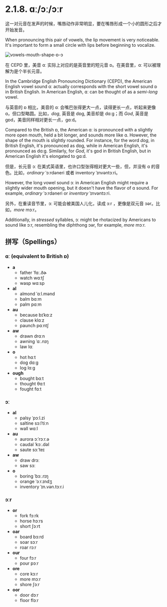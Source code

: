 # 2.1.8. <span class="pho">ɑː/ɔː/ɔːr</span>

这一对元音在发声的时候，嘴唇动作非常明显，要在嘴唇形成一个小的圆形之后才开始发音。

When pronouncing this pair of vowels, the lip movement is very noticeable. It's important to form a small circle with lips before beginning to vocalize.

![vowels-mouth-shape-ɒ-ɔ](/images/vowels-mouth-shape-ɒ-ɔ.svg)

在 CEPD 里，美音 <span class="pho">ɑː</span> 实际上对应的是英音里的短元音 <span class="pho">ɒ</span>。在美音里，<span class="pho">ɑː</span> 可以被理解为是个半长元音。

In the Cambridge English Pronouncing Dictionary (CEPD), the American English vowel sound <span class="pho">ɑː</span> actually corresponds with the short vowel sound <span class="pho">ɒ</span> in British English. In American English, <span class="pho">ɑː</span> can be thought of as a *semi-long* vowel.

与英音的 <span class="pho">ɒ</span> 相比，美音的 <span class="pho">ɑː</span> 会嘴巴张得更大一点，读得更长一点，听起来更像 <span class="pho">ɑ</span>，但口型略圆。比如，*dog*, 英音是 <span class="pho alt">dɒg</span><span class="speak-word-inline" data-audio-uk-male="/audios/us/dog-uk-male.mp3" data-audio-uk-female="/audios/us/dog-uk-female.mp3"></span>, 美音却是 <span class="pho alt">dɑːg</span><span class="speak-word-inline" data-audio-us-male="/audios/us/dog-us-male.mp3" data-audio-us-female="/audios/us/dog-us-female.mp3"></span>；而 *God*, 英音是 <span class="pho alt">gɒd</span><span class="speak-word-inline" data-audio-uk-male="/audios/us/god-uk-male.mp3" data-audio-uk-female="/audios/us/god-uk-female.mp3"></span>，美音同样相对更长一点，<span class="pho alt">gɑːd</span><span class="speak-word-inline" data-audio-us-male="/audios/us/god-us-male.mp3" data-audio-us-female="/audios/us/god-us-female.mp3"></span>。

Compared to the British <span class="pho">ɒ</span>, the American <span class="pho">ɑː</span> is pronounced with a slightly more open mouth, held a bit longer, and sounds more like <span class="pho">ɑ</span>. However, the shape of the mouth is slightly rounded. For instance, for the word *dog*, in British English, it's pronounced as <span class="pho alt">dɒg</span><span class="speak-word-inline" data-audio-uk-male="/audios/us/dog-uk-male.mp3" data-audio-uk-female="/audios/us/dog-uk-female.mp3"></span>, while in American English, it's pronounced as <span class="pho alt">dɑːg</span><span class="speak-word-inline" data-audio-us-male="/audios/us/dog-us-male.mp3" data-audio-us-female="/audios/us/dog-us-female.mp3"></span>. Similarly, for *God*, it's <span class="pho alt">gɒd</span><span class="speak-word-inline" data-audio-uk-male="/audios/us/god-uk-male.mp3" data-audio-uk-female="/audios/us/god-uk-female.mp3"></span> in British English, but in American English it's elongated to <span class="pho alt">gɑːd</span><span class="speak-word-inline" data-audio-us-male="/audios/us/god-us-male.mp3" data-audio-us-female="/audios/us/god-us-female.mp3"></span>.

但是，长元音 <span class="pho">ɔː</span> 在美式英语里，也许口型张得相对更大一些，但，并没有 <span class="pho">ɑ</span> 的音色。比如，*ordinary* <span class="pho alt">ˈɔːrdəneri</span><span class="speak-word-inline" data-audio-us-male="/audios/us/ordinary-us-male.mp3" data-audio-us-female="/audios/us/ordinary-us-female.mp3"></span> 或者 inventory <span class="pho alt">ˈɪnvəntɔːri</span><span class="speak-word-inline" data-audio-us-male="/audios/us/inventory-us-male.mp3" data-audio-us-female="/audios/us/inventory-us-female.mp3"></span>。

However, the long vowel sound <span class="pho">ɔː</span> in American English might require a slightly wider mouth opening, but it doesn't have the flavor of <span class="pho">ɑ</span> sound. For example, *ordinary* <span class="pho alt">ˈɔːrdəneri</span><span class="speak-word-inline" data-audio-us-male="/audios/us/ordinary-us-male.mp3" data-audio-us-female="/audios/us/ordinary-us-female.mp3"></span> or *inventory* <span class="pho alt">ˈɪnvəntɔːri</span><span class="speak-word-inline" data-audio-us-male="/audios/us/inventory-us-male.mp3" data-audio-us-female="/audios/us/inventory-us-female.mp3"></span>.

另外，在重读音节里，<span class="pho">ɔː</span> 可能会被美国人儿化，读成 <span class="pho">ɔːr</span> ，更像是双元音 <span class="pho">ɔər</span>。比如，*more* <span class="pho alt">mɔːr</span><span class="speak-word-inline" data-audio-us-male="/audios/us/more-us-male.mp3" data-audio-us-female="/audios/us/more-us-female.mp3"></span>。

Additionally, in *stressed* syllables, <span class="pho">ɔː</span> might be rhotacized by Americans to sound like <span class="pho">ɔːr</span>, resembling the diphthong <span class="pho">ɔər</span>, for example, *more* <span class="pho alt">mɔːr</span><span class="speak-word-inline" data-audio-us-male="/audios/us/more-us-male.mp3" data-audio-us-female="/audios/us/more-us-female.mp3"></span>.

## 拼写（Spellings）

### <span class="pho">ɑː</span> (equivalent to British <span class="pho">ɒ</span>)

* **a**
  * father <span class="pho alt">ˈfɑː.ðɚ</span> <span class="speak-word-inline" data-audio-us-male="/audios/us/father-us-male.mp3" data-audio-us-female="/audios/us/father-us-female.mp3"></span>
  * watch <span class="pho alt">wɑːtʃ</span> <span class="speak-word-inline" data-audio-us-male="/audios/us/watch-us-male.mp3" data-audio-us-female="/audios/us/watch-us-female.mp3"></span>
  * wasp <span class="pho alt">wɑːsp</span> <span class="speak-word-inline" data-audio-us-male="/audios/us/wasp-us-male.mp3" data-audio-us-female="/audios/us/wasp-us-female.mp3"></span>
* **al**
  * almond <span class="pho alt">ˈɑːl.mənd</span> <span class="speak-word-inline" data-audio-us-male="/audios/us/almond-us-male.mp3" data-audio-us-female="/audios/us/almond-us-female.mp3"></span>
  * balm <span class="pho alt">bɑːm</span> <span class="speak-word-inline" data-audio-us-male="/audios/us/balm-us-male.mp3" data-audio-us-female="/audios/us/balm-us-female.mp3"></span>
  * palm <span class="pho alt">pɑːm</span> <span class="speak-word-inline" data-audio-us-male="/audios/us/palm-us-male.mp3" data-audio-us-female="/audios/us/palm-us-female.mp3"></span>
* **au**
  * because <span class="pho alt">bɪˈkɑːz</span> <span class="speak-word-inline" data-audio-us-male="/audios/us/because-us-male.mp3" data-audio-us-female="/audios/us/because-us-female.mp3"></span>
  * clause <span class="pho alt">klɑːz</span> <span class="speak-word-inline" data-audio-us-male="/audios/us/clause-us-male.mp3" data-audio-us-female="/audios/us/clause-us-female.mp3"></span>
  * paunch <span class="pho alt">pɑːntʃ</span> <span class="speak-word-inline" data-audio-us-male="/audios/us/paunch-us-male.mp3" data-audio-us-female="/audios/us/paunch-us-female.mp3"></span>
* **aw**
  * drawn <span class="pho alt">drɑːn</span> <span class="speak-word-inline" data-audio-us-male="/audios/us/drawn-us-male.mp3" data-audio-us-female="/audios/us/drawn-us-female.mp3"></span>
  * awning <span class="pho alt">ˈɑː.nɪŋ</span> <span class="speak-word-inline" data-audio-us-male="/audios/us/awning-us-male.mp3" data-audio-us-female="/audios/us/awning-us-female.mp3"></span>
  * law <span class="pho alt">lɑː</span> <span class="speak-word-inline" data-audio-us-male="/audios/us/law-us-male.mp3" data-audio-us-female="/audios/us/law-us-female.mp3"></span>
* **o**
  * hot <span class="pho alt">hɑːt</span> <span class="speak-word-inline" data-audio-us-male="/audios/us/hot-us-male.mp3" data-audio-us-female="/audios/us/hot-us-female.mp3"></span>
  * dog <span class="pho alt">dɑːɡ</span> <span class="speak-word-inline" data-audio-us-male="/audios/us/dog-us-male.mp3" data-audio-us-female="/audios/us/dog-us-female.mp3"></span>
  * log <span class="pho alt">lɑːɡ</span> <span class="speak-word-inline" data-audio-us-male="/audios/us/log-us-male.mp3" data-audio-us-female="/audios/us/log-us-female.mp3"></span>
* **ough**
  * bought <span class="pho alt">bɑːt</span> <span class="speak-word-inline" data-audio-us-male="/audios/us/bought-us-male.mp3" data-audio-us-female="/audios/us/bought-us-female.mp3"></span>
  * thought <span class="pho alt">θɑːt</span> <span class="speak-word-inline" data-audio-us-male="/audios/us/thought-us-male.mp3" data-audio-us-female="/audios/us/thought-us-female.mp3"></span>
  * fought <span class="pho alt">fɑːt</span> <span class="speak-word-inline" data-audio-us-male="/audios/us/fought-us-male.mp3" data-audio-us-female="/audios/us/fought-us-female.mp3"></span>


### <span class="pho">ɔː</span>

* **al**
  * palsy <span class="pho alt">ˈpɔːl.zi</span> <span class="speak-word-inline" data-audio-us-male="/audios/us/palsy-us-male.mp3" data-audio-us-female="/audios/us/palsy-us-female.mp3"></span>
  * saltine <span class="pho alt">sɔːlˈtiːn</span> <span class="speak-word-inline" data-audio-us-male="/audios/us/saltine-us-male.mp3" data-audio-us-female="/audios/us/saltine-us-female.mp3"></span>
  * wall <span class="pho alt">wɑːl</span> <span class="speak-word-inline" data-audio-us-male="/audios/us/wall-us-male.mp3" data-audio-us-female="/audios/us/wall-us-female.mp3"></span>
* **au**
  * aurora <span class="pho alt">ɔːˈrɔːr.ə</span> <span class="speak-word-inline" data-audio-us-male="/audios/us/aurora-us-male.mp3" data-audio-us-female="/audios/us/aurora-us-female.mp3"></span>
  * caudal <span class="pho alt">ˈkɔː.dəl</span> <span class="speak-word-inline" data-audio-us-male="/audios/us/caudal-us-male.mp3" data-audio-us-female="/audios/us/caudal-us-female.mp3"></span>
  * saute <span class="pho alt">sɔːˈteɪ</span> <span class="speak-word-inline" data-audio-us-male="/audios/us/saute-us-male.mp3" data-audio-us-female="/audios/us/saute-us-female.mp3"></span>
* **aw**
  * draw <span class="pho alt">drɔː</span> <span class="speak-word-inline" data-audio-us-male="/audios/us/draw-us-male.mp3" data-audio-us-female="/audios/us/draw-us-female.mp3"></span>
  * saw <span class="pho alt">sɔː</span> <span class="speak-word-inline" data-audio-us-male="/audios/us/saw-us-male.mp3" data-audio-us-female="/audios/us/saw-us-female.mp3"></span>
* **o**
  * boring <span class="pho alt">ˈbɔː.rɪŋ</span> <span class="speak-word-inline" data-audio-us-male="/audios/us/boring-us-male.mp3" data-audio-us-female="/audios/us/boring-us-female.mp3"></span>
  * orange <span class="pho alt">ˈɔːr.ɪndʒ</span> <span class="speak-word-inline" data-audio-us-male="/audios/us/orange-us-male.mp3" data-audio-us-female="/audios/us/orange-us-female.mp3"></span>
  * inventory <span class="pho alt">ˈɪn.vən.tɔːr.i</span> <span class="speak-word-inline" data-audio-us-male="/audios/us/inventory-us-male.mp3" data-audio-us-female="/audios/us/inventory-us-female.mp3"></span>

### <span class="pho">ɔːr</span>

* **or**
  * fork <span class="pho alt">fɔːrk</span> <span class="speak-word-inline" data-audio-us-male="/audios/us/fork-us-male.mp3" data-audio-us-female="/audios/us/fork-us-female.mp3"></span>
  * horse <span class="pho alt">hɔːrs</span> <span class="speak-word-inline" data-audio-us-male="/audios/us/horse-us-male.mp3" data-audio-us-female="/audios/us/horse-us-female.mp3"></span>
  * short <span class="pho alt">ʃɔːrt</span> <span class="speak-word-inline" data-audio-us-male="/audios/us/short-us-male.mp3" data-audio-us-female="/audios/us/short-us-female.mp3"></span>
* **oar**
  * board <span class="pho alt">bɔːrd</span> <span class="speak-word-inline" data-audio-us-male="/audios/us/board-us-male.mp3" data-audio-us-female="/audios/us/board-us-female.mp3"></span>
  * soar <span class="pho alt">sɔːr</span> <span class="speak-word-inline" data-audio-us-male="/audios/us/soar-us-male.mp3" data-audio-us-female="/audios/us/soar-us-female.mp3"></span>
  * roar <span class="pho alt">rɔːr</span> <span class="speak-word-inline" data-audio-us-male="/audios/us/roar-us-male.mp3" data-audio-us-female="/audios/us/roar-us-female.mp3"></span>
* **our**
  * four <span class="pho alt">fɔːr</span> <span class="speak-word-inline" data-audio-us-male="/audios/us/four-us-male.mp3" data-audio-us-female="/audios/us/four-us-female.mp3"></span>
  * pour <span class="pho alt">pɔːr</span> <span class="speak-word-inline" data-audio-us-male="/audios/us/pour-us-male.mp3" data-audio-us-female="/audios/us/pour-us-female.mp3"></span>
* **ore**
  * core <span class="pho alt">kɔːr</span> <span class="speak-word-inline" data-audio-us-male="/audios/us/core-us-male.mp3" data-audio-us-female="/audios/us/core-us-female.mp3"></span>
  * more <span class="pho alt">mɔːr</span> <span class="speak-word-inline" data-audio-us-male="/audios/us/more-us-male.mp3" data-audio-us-female="/audios/us/more-us-female.mp3"></span>
  * shore <span class="pho alt">ʃɔːr</span> <span class="speak-word-inline" data-audio-us-male="/audios/us/shore-us-male.mp3" data-audio-us-female="/audios/us/shore-us-female.mp3"></span>
* **oor**
  * door <span class="pho alt">dɔːr</span> <span class="speak-word-inline" data-audio-us-male="/audios/us/door-us-male.mp3" data-audio-us-female="/audios/us/door-us-female.mp3"></span>
  * floor <span class="pho alt">flɔːr</span> <span class="speak-word-inline" data-audio-us-male="/audios/us/floor-us-male.mp3" data-audio-us-female="/audios/us/floor-us-female.mp3"></span>
